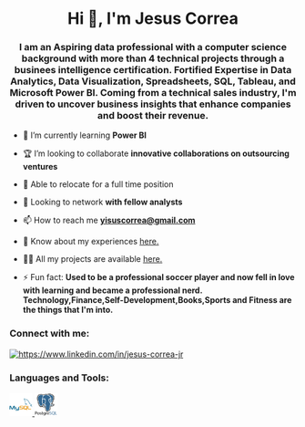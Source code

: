 <h1 align="center">Hi 👋, I'm Jesus Correa</h1>
<h3 align="center">I am an Aspiring data professional with a computer science background with more than 4 technical projects through a businees intelligence certification. Fortified Expertise in Data Analytics, Data Visualization, Spreadsheets, SQL, Tableau, and Microsoft Power BI. Coming from a technical sales industry, I'm driven to uncover business insights that enhance companies and boost their revenue.</h3>

- 🌱 I’m currently learning **Power BI**

- :trophy: I’m looking to collaborate **innovative collaborations on outsourcing ventures**

- 💬 Able to relocate for a full time position

- 🤝 Looking to network **with fellow analysts**

- 📫 How to reach me **yisuscorrea@gmail.com**

- 📄 Know about my experiences <a href='https://docs.google.com/document/d/1arv8N_7KtHu8HI8uB_EYSFUAqldc9uXZvfIf-s49KVQ/edit?usp=sharing' target=_blank><u>here</u>.</a>

 - 👨‍💻 All  my projects are available <a href='https://github.com/Jesuscorrea10/Data_projects_TripleTen/tree/main' target=_blank><u>here</u>.</a>
 
- ⚡ Fun fact: **Used to be a professional soccer player and now fell in love with learning and became a professional nerd. Technology,Finance,Self-Development,Books,Sports and Fitness are the things that I'm into.**
<h3 align="left">Connect with me:</h3>
<p align="left">

<a href="https://www.linkedin.com/in/jesus-correa-jr" target="blank"><img align="center" src="https://raw.githubusercontent.com/rahuldkjain/github-profile-readme-generator/master/src/images/icons/Social/linked-in-alt.svg" alt="https://www.linkedin.com/in/jesus-correa-jr" height="30" width="40" /></a>


<h3 align="left">Languages and Tools:</h3>
<p align="left"> <a href="https://www.mysql.com/" target="_blank" rel="noreferrer"> <img src="https://raw.githubusercontent.com/devicons/devicon/master/icons/mysql/mysql-original-wordmark.svg" alt="mysql" width="40" height="40"/> </a> <a href="https://www.postgresql.org" target="_blank" rel="noreferrer"> <img src="https://raw.githubusercontent.com/devicons/devicon/master/icons/postgresql/postgresql-original-wordmark.svg" alt="postgresql" width="40" height="40"/> </a> </p>
